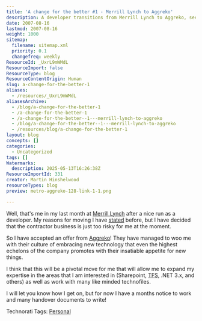 ```yaml
---
title: 'A change for the better #1 - Merrill Lynch to Aggreko'
description: A developer transitions from Merrill Lynch to Aggreko, seeking stability and opportunities to work with new technologies like SharePoint, TFS, and .NET 3.x.
date: 2007-08-16
lastmod: 2007-08-16
weight: 1000
sitemap:
  filename: sitemap.xml
  priority: 0.1
  changefreq: weekly
ResourceId: _UxrL9mWMdL
ResourceImport: false
ResourceType: blog
ResourceContentOrigin: Human
slug: a-change-for-the-better-1
aliases:
  - /resources/_UxrL9mWMdL
aliasesArchive:
  - /blog/a-change-for-the-better-1
  - /a-change-for-the-better-1
  - /a-change-for-the-better--1---merrill-lynch-to-aggreko
  - /blog/a-change-for-the-better--1---merrill-lynch-to-aggreko
  - /resources/blog/a-change-for-the-better-1
layout: blog
concepts: []
categories:
  - Uncategorized
tags: []
Watermarks:
  description: 2025-05-13T16:26:38Z
ResourceImportId: 331
creator: Martin Hinshelwood
resourceTypes: blog
preview: metro-aggreko-128-link-1-1.png

---
```

Well, that's me in my last month at [Merrill Lynch](http://www.ml.com/) after a nice run as a developer. My reasons for moving I have [stated](http://blog.hinshelwood.com/archive/2007/07/16/Its-that-time-again.aspx) before, but I have decided that the contractor business is just too risky for me at the moment.

So I have accepted an offer from [Aggreko](http://www.aggreko.co.uk/)! They have managed to woo me with their culture of embracing new technology that even the highest echelons of the company promotes with their insatiable appetite for new things.

I think that this will be a pivotal move for me that will allow me to expand my expertise in the areas that I am interested in (Sharepoint, [TFS](http://msdn2.microsoft.com/en-us/teamsystem/aa718934.aspx "Team Foundation Server"), .NET 3.x, and others) as well as work with many like minded technofiles.

I will let you know how I get on, but for now I have a months notice to work and many handover documents to write!

Technorati Tags: [Personal](http://technorati.com/tags/Personal)
